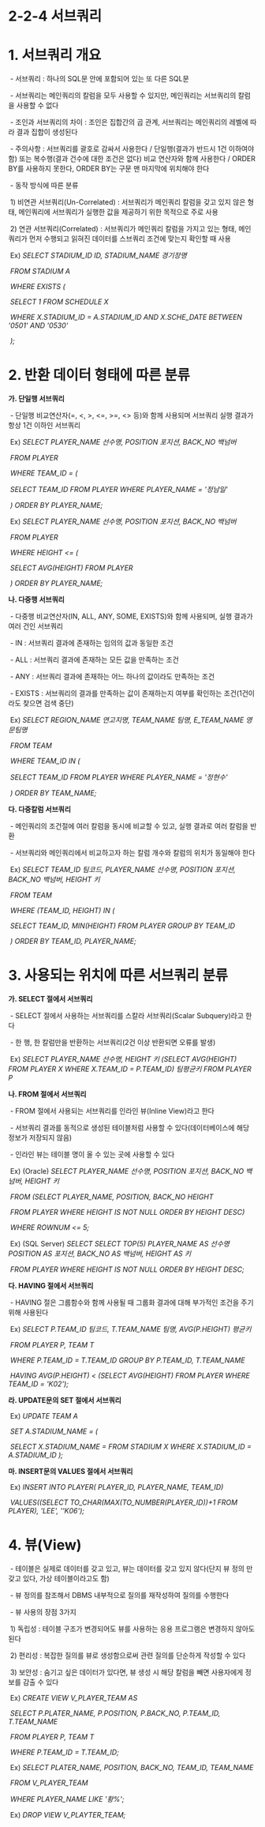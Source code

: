 # 2-2-4 서브쿼리

# 

# **1. 서브쿼리 개요**

​    \- 서브쿼리 : 하나의 SQL문 안에 포함되어 있는 또 다른 SQL문

​    \- 서브쿼리는 메인쿼리의 칼럼을 모두 사용할 수 있지만, 메인쿼리는 서브쿼리의 칼럼을 사용할 수 없다

​    \- 조인과 서브쿼리의 차이 : 조인은 집합간의 곱 관계, 서브쿼리는 메인쿼리의 레벨에 따라 결과 집합이 생성된다

​    \- 주의사항 : 서브쿼리를 괄호로 감싸서 사용한다 / 단일행(결과가 반드시 1건 이하여야 함) 또는 복수행(결과 건수에 대한 조건은 없다) 비교 연산자와 함께 사용한다 / ORDER BY를 사용하지 못한다, ORDER BY는 구문 맨 마지막에 위치해야 한다



​    \- 동작 방식에 따른 분류

​    1) 비연관 서브쿼리(Un-Correlated) : 서브쿼리가 메인쿼리 칼럼을 갖고 있지 않은 형태, 메인쿼리에 서브쿼리가 실행한 값을 제공하기 위한 목적으로 주로 사용

​    2) 연관 서브쿼리(Correlated) : 서브쿼리가 메인쿼리 칼럼을 가지고 있는 형태, 메인쿼리가 먼저 수행되고 읽혀진 데이터를 스브쿼리 조건에 맞는지 확인할 때 사용

​    Ex) *SELECT STADIUM_ID ID, STADIUM_NAME 경기장명*

​          *FROM STADIUM A*

​          *WHERE EXISTS (*

​          *SELECT 1 FROM SCHEDULE X* 

​          *WHERE X.STADIUM_ID = A.STADIUM_ID AND X.SCHE_DATE BETWEEN '0501' AND '0530'*

​          *);*



# **2. 반환 데이터 형태에 따른 분류**

**가. 단일행 서브쿼리**

​    \- 단일행 비교연산자(=, <, >, <=, >=, <> 등)와 함께 사용되며 서브쿼리 실행 결과가 항상 1건 이하인 서브쿼리

​    Ex) *SELECT PLAYER_NAME 선수명, POSITION 포지션, BACK_NO 백넘버*

​          *FROM PLAYER*

​          *WHERE TEAM_ID = (*

​          *SELECT TEAM_ID FROM PLAYER WHERE PLAYER_NAME = '정남일'*

​          *) ORDER BY PLAYER_NAME;*

​    Ex) *SELECT PLAYER_NAME 선수명, POSITION 포지션, BACK_NO 백넘버*

​          *FROM PLAYER*

​          *WHERE HEIGHT <= (*

​          *SELECT AVG(HEIGHT) FROM PLAYER*

​          *) ORDER BY PLAYER_NAME;*

**나. 다중행 서브쿼리**

​    \- 다중행 비교연산자(IN, ALL, ANY, SOME, EXISTS)와 함께 사용되며, 실행 결과가 여러 건인 서브쿼리

​    \- IN : 서브쿼리 결과에 존재하는 임의의 값과 동일한 조건

​    \- ALL : 서브쿼리 결과에 존재하는 모든 값을 만족하는 조건

​    \- ANY : 서브쿼리 결과에 존재하는 어느 하나의 값이라도 만족하는 조건

​    \- EXISTS : 서브쿼리의 결과를 만족하는 값이 존재하는지 여부를 확인하는 조건(1건이라도 찾으면 검색 중단)

​    Ex) *SELECT REGION_NAME 연고지명, TEAM_NAME 팀명, E_TEAM_NAME 영문팀명*

​          *FROM TEAM*

​          *WHERE TEAM_ID IN (*

​          *SELECT TEAM_ID FROM PLAYER WHERE PLAYER_NAME = '정현수'*

​          *) ORDER BY TEAM_NAME;*

**다. 다중칼럼 서브쿼리**

​    \- 메인쿼리의 조건절에 여러 칼럼을 동시에 비교할 수 있고, 실행 결과로 여러 칼럼을 반환

​    \- 서브쿼리와 메인쿼리에서 비교하고자 하는 칼럼 개수와 칼럼의 위치가 동일해야 한다

​    Ex) *SELECT TEAM_ID 팀코드, PLAYER_NAME 선수명, POSITION 포지션, BACK_NO 백넘버, HEIGHT 키*

​          *FROM TEAM*

​          *WHERE (TEAM_ID, HEIGHT) IN (*

​          *SELECT TEAM_ID, MIN(HEIGHT) FROM PLAYER GROUP BY TEAM_ID*

​          *) ORDER BY TEAM_ID, PLAYER_NAME;*



# **3. 사용되는 위치에 따른 서브쿼리 분류**

**가. SELECT 절에서 서브쿼리**

​    \- SELECT 절에서 사용하는 서브쿼리를 스칼라 서브쿼리(Scalar Subquery)라고 한다

​    \- 한 행, 한 칼럼만을 반환하는 서브쿼리(2건 이상 반환되면 오류를 발생)

​    Ex) *SELECT PLAYER_NAME 선수명, HEIGHT 키 (SELECT AVG(HEIGHT) FROM PLAYER X WHERE X.TEAM_ID = P.TEAM_ID) 팀평균키 FROM PLAYER P*

**나. FROM 절에서 서브쿼리**

​    \- FROM 절에서 사용되는 서브쿼리를 인라인 뷰(Inline View)라고 한다

​    \- 서브쿼리 결과를 동적으로 생성된 테이블처럼 사용할 수 있다(데이터베이스에 해당 정보가 저장되지 않음)

​    \- 인라인 뷰는 테이블 명이 올 수 있는 곳에 사용할 수 있다

​    Ex) (Oracle) *SELECT PLAYER_NAME 선수명, POSITION 포지션, BACK_NO 백넘버, HEIGHT 키*

​          *FROM (SELECT PLAYER_NAME, POSITION, BACK_NO HEIGHT*

​          *FROM PLAYER WHERE HEIGHT IS NOT NULL ORDER BY HEIGHT DESC)*

​          *WHERE ROWNUM <= 5;*

​    Ex) (SQL Server) *SELECT SELECT TOP(5) PLAYER_NAME AS 선수명 POSITION AS 포지션, BACK_NO AS 백넘버, HEIGHT AS 키* 

​          *FROM PLAYER WHERE HEIGHT IS NOT NULL ORDER BY HEIGHT DESC;*

**다. HAVING 절에서 서브쿼리**

​    \- HAVING 절은 그룹함수와 함께 사용될 때 그룹화 결과에 대해 부가적인 조건을 주기 위해 사용된다

​    Ex) *SELECT P.TEAM_ID 팀코드, T.TEAM_NAME 팀명, AVG(P.HEIGHT) 평균키*

​          *FROM PLAYER P, TEAM T*

​          *WHERE P.TEAM_ID = T.TEAM_ID GROUP BY P.TEAM_ID, T.TEAM_NAME*

​          *HAVING AVG(P.HEIGHT) < (SELECT AVG(HEIGHT) FROM PLAYER WHERE TEAM_ID = 'K02');*

**라. UPDATE문의 SET 절에서 서브쿼리**

​    Ex) *UPDATE TEAM A*

​          *SET A.STADIUM_NAME = (*

​          *SELECT X.STADIUM_NAME = FROM STADIUM X WHERE X.STADIUM_ID = A.STADIUM_ID );*

**마. INSERT문의 VALUES 절에서 서브쿼리**

​    Ex) *INSERT INTO PLAYER( PLAYER_ID, PLAYER_NAME, TEAM_ID)*

​          *VALUES((SELECT TO_CHAR(MAX(TO_NUMBER(PLAYER_ID))+1 FROM PLAYER), 'LEE', ''K06');*



# **4. 뷰(View)**

​    \- 테이블은 실제로 데이터를 갖고 있고, 뷰는 데이터를 갖고 있지 않다(단지 뷰 정의 만 갖고 있다, 가상 테이블이라고도 함)

​    \- 뷰 정의를 참조해서 DBMS 내부적으로 질의를 재작성하여 질의를 수행한다

​    \- 뷰 사용의 장점 3가지

​    1) 독립성 : 테이블 구조가 변경되어도 뷰를 사용하는 응용 프로그램은 변경하지 않아도 된다

​    2) 편리성 : 복잡한 질의를 뷰로 생성함으로써 관련 질의를 단순하게 작성할 수 있다

​    3) 보안성 : 숨기고 싶은 데이터가 있다면, 뷰 생성 시 해당 칼럼을 빼면 사용자에게 정보를 감출 수 있다

​    Ex) *CREATE VIEW V_PLAYER_TEAM AS* 

​          *SELECT P.PLATER_NAME, P.POSITION, P.BACK_NO, P.TEAM_ID, T.TEAM_NAME*

​          *FROM PLAYER P, TEAM T*

​          *WHERE P.TEAM_ID = T.TEAM_ID;*

​    Ex) *SELECT PLATER_NAME, POSITION, BACK_NO, TEAM_ID, TEAM_NAME*

​          *FROM V_PLAYER_TEAM*

​          *WHERE PLAYER_NAME LIKE '황%';*

​    Ex) *DROP VIEW V_PLAYTER_TEAM;*